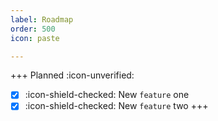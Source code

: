 ```yaml
---
label: Roadmap
order: 500
icon: paste

---
```

+++ Planned :icon-unverified:
- [x] :icon-shield-checked: New `feature` one 
- [x] :icon-shield-checked: New `feature` two
+++
